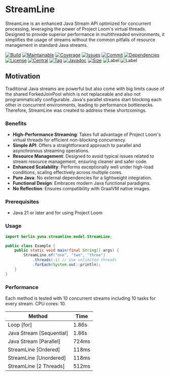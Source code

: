 # StreamLine

StreamLine is an enhanced Java Stream API optimized for concurrent processing, leveraging the power of Project Loom's
virtual threads. Designed to provide superior performance in multithreaded environments, it simplifies the usage of
streams without the common pitfalls of resource management in standard Java streams.

[![Build][build_shield]][build_link]
[![Maintainable][maintainable_shield]][maintainable_link]
[![Coverage][coverage_shield]][coverage_link]
[![Issues][issues_shield]][issues_link]
[![Commit][commit_shield]][commit_link]
[![Dependencies][dependency_shield]][dependency_link]
[![License][license_shield]][license_link]
[![Central][central_shield]][central_link]
[![Tag][tag_shield]][tag_link]
[![Javadoc][javadoc_shield]][javadoc_link]
[![Size][size_shield]][size_shield]
![Label][label_shield]
![Label][java_version]

## Motivation

Traditional Java streams are powerful but also come with big limits cause of the shared ForkedJoinPool which is not
replaceable and also not programmatically configurable.
Java's parallel streams start blocking each other in concurrent environments, leading to performance bottlenecks.
Therefore, StreamLine was created to address these shortcomings.

### Benefits

- **High-Performance Streaming**: Takes full advantage of Project Loom's virtual threads for efficient non-blocking
  concurrency.
- **Simple API**: Offers a straightforward approach to parallel and asynchronous streaming operations.
- **Resource Management**: Designed to avoid typical issues related to stream resource management, ensuring cleaner and
  safer code.
- **Enhanced Scalability**: Performs exceptionally well under high-load conditions, scaling effectively across multiple
  cores.
- **Pure Java**: No external dependencies for a lightweight integration.
- **Functional Design**: Embraces modern Java functional paradigms.
- **No Reflection**: Ensures compatibility with GraalVM native images.

### Prerequisites

* Java 21 or later and for using Project Loom

### Usage

```java
import berlin.yuna.streamline.model.StreamLine;

public class Example {
    public static void main(final String[] args) {
        StreamLine.of("one", "two", "three")
            .threads(-1) // Use unlimited threads
            .forEach(System.out::println);
    }
}
```

### Performance

Each method is tested with 10 concurrent streams including 10 tasks for every stream.
CPU cores: 10.

| Method                    | Time  |
|---------------------------|-------|
| Loop \[for]               | 1.86s |
| Java Stream \[Sequential] | 1.86s |
| Java Stream \[Parallel]   | 724ms |
| StreamLine \[Ordered]     | 118ms |
| StreamLine \[Unordered]   | 118ms |
| StreamLine \[2 Threads]   | 512ms |

[build_shield]: https://github.com/YunaBraska/streamline/workflows/MVN_RELEASE/badge.svg

[build_link]: https://github.com/YunaBraska/streamline/actions?query=workflow%3AMVN_RELEASE

[maintainable_shield]: https://img.shields.io/codeclimate/maintainability/YunaBraska/streamline?style=flat-square

[maintainable_link]: https://codeclimate.com/github/YunaBraska/streamline/maintainability

[coverage_shield]: https://img.shields.io/codeclimate/coverage/YunaBraska/streamline?style=flat-square

[coverage_link]: https://codeclimate.com/github/YunaBraska/streamline/test_coverage

[issues_shield]: https://img.shields.io/github/issues/YunaBraska/streamline?style=flat-square

[issues_link]: https://github.com/YunaBraska/streamline/commits/main

[commit_shield]: https://img.shields.io/github/last-commit/YunaBraska/streamline?style=flat-square

[commit_link]: https://github.com/YunaBraska/streamline/issues

[license_shield]: https://img.shields.io/github/license/YunaBraska/streamline?style=flat-square

[license_link]: https://github.com/YunaBraska/streamline/blob/main/LICENSE

[dependency_shield]: https://img.shields.io/librariesio/github/YunaBraska/streamline?style=flat-square

[dependency_link]: https://libraries.io/github/YunaBraska/streamline

[central_shield]: https://img.shields.io/maven-central/v/berlin.yuna/streamline?style=flat-square

[central_link]:https://search.maven.org/artifact/berlin.yuna/streamline

[tag_shield]: https://img.shields.io/github/v/tag/YunaBraska/streamline?style=flat-square

[tag_link]: https://github.com/YunaBraska/streamline/releases

[javadoc_shield]: https://javadoc.io/badge2/berlin.yuna/streamline/javadoc.svg?style=flat-square

[javadoc_link]: https://javadoc.io/doc/berlin.yuna/streamline

[size_shield]: https://img.shields.io/github/repo-size/YunaBraska/streamline?style=flat-square

[label_shield]: https://img.shields.io/badge/Yuna-QueenInside-blueviolet?style=flat-square

[gitter_shield]: https://img.shields.io/gitter/room/YunaBraska/streamline?style=flat-square

[gitter_link]: https://gitter.im/streamline/Lobby

[java_version]: https://img.shields.io/badge/java-21-blueviolet?style=flat-square
